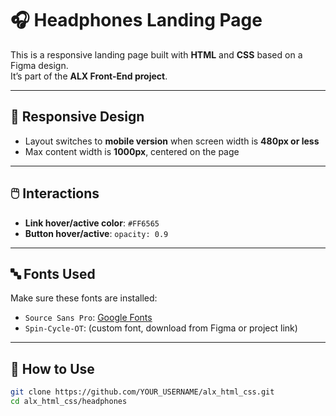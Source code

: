 # 🎧 Headphones Landing Page

This is a responsive landing page built with **HTML** and **CSS** based on a Figma design.  
It’s part of the **ALX Front-End project**.

---

## 📱 Responsive Design

- Layout switches to **mobile version** when screen width is **480px or less**
- Max content width is **1000px**, centered on the page

---

## 🖱️ Interactions

- **Link hover/active color**: `#FF6565`
- **Button hover/active**: `opacity: 0.9`

---

## 🔤 Fonts Used

Make sure these fonts are installed:
- `Source Sans Pro`: [Google Fonts](https://fonts.google.com/specimen/Source+Sans+Pro)
- `Spin-Cycle-OT`: (custom font, download from Figma or project link)

---

## 🧪 How to Use

```bash
git clone https://github.com/YOUR_USERNAME/alx_html_css.git
cd alx_html_css/headphones
